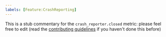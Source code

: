 ```yaml
---
labels: [Feature:CrashReporting]
---
```


This is a stub commentary for the `crash_reporter.closed` metric: please feel free to edit (read the
[contributing guidelines](https://github.com/mozilla/glean-annotations/blob/main/CONTRIBUTING.md)
if you haven't done this before)
